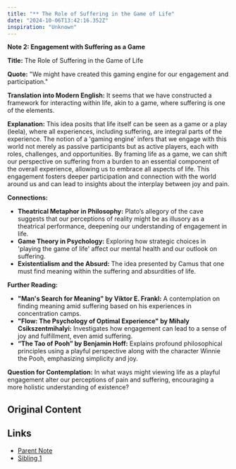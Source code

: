 ```yaml
---
title: "** The Role of Suffering in the Game of Life"
date: "2024-10-06T13:42:16.352Z"
inspiration: "Unknown"
---
```


**Note 2: Engagement with Suffering as a Game**

**Title:** The Role of Suffering in the Game of Life

**Quote:** "We might have created this gaming engine for our engagement and participation."

**Translation into Modern English:** It seems that we have constructed a framework for interacting within life, akin to a game, where suffering is one of the elements.

**Explanation:** This idea posits that life itself can be seen as a game or a play (leela), where all experiences, including suffering, are integral parts of the experience. The notion of a 'gaming engine' infers that we engage with this world not merely as passive participants but as active players, each with roles, challenges, and opportunities. By framing life as a game, we can shift our perspective on suffering from a burden to an essential component of the overall experience, allowing us to embrace all aspects of life. This engagement fosters deeper participation and connection with the world around us and can lead to insights about the interplay between joy and pain.

**Connections:**
- **Theatrical Metaphor in Philosophy:** Plato’s allegory of the cave suggests that our perceptions of reality might be as illusory as a theatrical performance, deepening our understanding of engagement in life.
- **Game Theory in Psychology:** Exploring how strategic choices in 'playing the game of life' affect our mental health and our outlook on suffering.
- **Existentialism and the Absurd:** The idea presented by Camus that one must find meaning within the suffering and absurdities of life.

**Further Reading:**
- **"Man's Search for Meaning" by Viktor E. Frankl:** A contemplation on finding meaning amid suffering based on his experiences in concentration camps.
- **"Flow: The Psychology of Optimal Experience" by Mihaly Csikszentmihalyi:** Investigates how engagement can lead to a sense of joy and fulfillment, even amid suffering.
- **“The Tao of Pooh” by Benjamin Hoff:** Explains profound philosophical principles using a playful perspective along with the character Winnie the Pooh, emphasizing simplicity and joy.

**Question for Contemplation:** In what ways might viewing life as a playful engagement alter our perceptions of pain and suffering, encouraging a more holistic understanding of existence? 



## Original Content



## Links

- [Parent Note](/parent-note.md)
- [Sibling 1](/zettel1.md)
